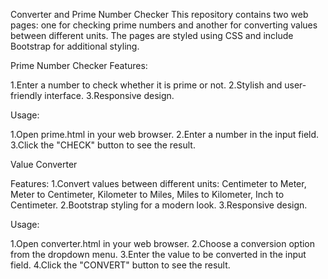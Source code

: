 Converter and Prime Number Checker
This repository contains two web pages: one for checking prime numbers and another for converting values between different units. The pages are styled using CSS and include Bootstrap for additional styling.

Prime Number Checker
Features:

1.Enter a number to check whether it is prime or not.
2.Stylish and user-friendly interface.
3.Responsive design.

Usage:

1.Open prime.html in your web browser.
2.Enter a number in the input field.
3.Click the "CHECK" button to see the result.

Value Converter

Features:
1.Convert values between different units: Centimeter to Meter, Meter to Centimeter, Kilometer to Miles, Miles to Kilometer, Inch to Centimeter.
2.Bootstrap styling for a modern look.
3.Responsive design.

Usage:

1.Open converter.html in your web browser.
2.Choose a conversion option from the dropdown menu.
3.Enter the value to be converted in the input field.
4.Click the "CONVERT" button to see the result.
